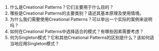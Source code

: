 

1. 什么是Creational Patterns？它们主要用于什么目的？
2. 哪些是Creational Patterns的主要类别？请述其基本原理及使用情境。
3. 为什么我们需要使用Creational Patterns？可以举出一个实际的案例来说明吗？
4. 如何在Creational Patterns中选择适合的模式？有哪些因素需要考虑？
5. 何为Singleton模式？它和其他Creational Patterns的区别是什么？该如何适当地应用Singleton模式？